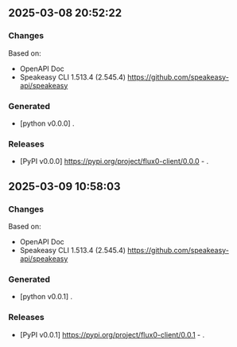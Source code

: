 

## 2025-03-08 20:52:22
### Changes
Based on:
- OpenAPI Doc  
- Speakeasy CLI 1.513.4 (2.545.4) https://github.com/speakeasy-api/speakeasy
### Generated
- [python v0.0.0] .
### Releases
- [PyPI v0.0.0] https://pypi.org/project/flux0-client/0.0.0 - .

## 2025-03-09 10:58:03
### Changes
Based on:
- OpenAPI Doc  
- Speakeasy CLI 1.513.4 (2.545.4) https://github.com/speakeasy-api/speakeasy
### Generated
- [python v0.0.1] .
### Releases
- [PyPI v0.0.1] https://pypi.org/project/flux0-client/0.0.1 - .